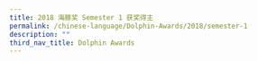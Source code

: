 ```yaml
---
title: 2018 海豚奖 Semester 1 获奖得主
permalink: /chinese-language/Dolphin-Awards/2018/semester-1
description: ""
third_nav_title: Dolphin Awards
---
```

